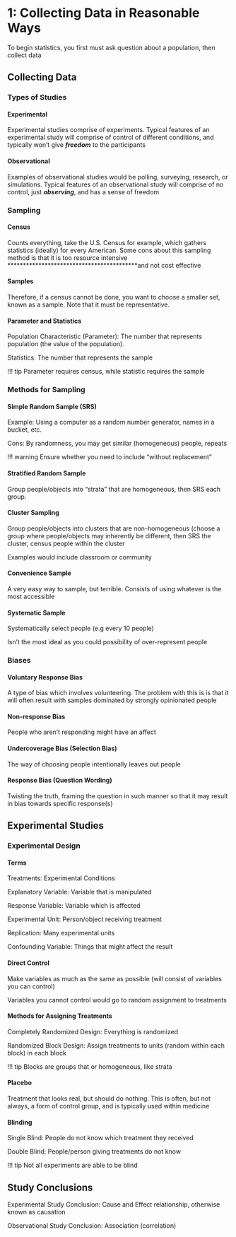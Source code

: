 # 1: Collecting Data in Reasonable Ways

To begin statistics, you first must ask question about a population, then collect data

## Collecting Data

### Types of Studies

#### Experimental

Experimental studies comprise of experiments. Typical features of an experimental study will comprise of control of different conditions, and typically won’t give *******freedom******* to the participants

#### Observational

Examples of observational studies would be polling, surveying, research, or simulations. Typical features of an observational study will comprise of no control, just *********observing*********, and has a sense of freedom

### Sampling

#### Census

Counts everything, take the U.S. Census for example, which gathers statistics (ideally) for every American. Some cons about this sampling method is that it is too resource intensive ******************************************and not cost effective

#### Samples

Therefore, if a census cannot be done, you want to choose a smaller set, known as a sample. Note that it must be representative.

#### Parameter and Statistics

Population Characteristic (Parameter): The number that represents population (the value of the population).

Statistics: The number that represents the sample

!!! tip
    Parameter requires census, while statistic requires the sample

### Methods for Sampling

#### Simple Random Sample (SRS)

Example: Using a computer as a random number generator, names in a bucket, etc.

Cons: By randomness, you may get similar (homogeneous) people, repeats

!!! warning
    Ensure whether you need to include “without replacement”


#### Stratified Random Sample

Group people/objects into “strata” that are homogeneous, then SRS each group.

#### Cluster Sampling

Group people/objects into clusters that are non-homogeneous (choose a group where people/objects may inherently be different, then SRS the cluster, census people within the cluster

Examples would include classroom or community

#### Convenience Sample

A very easy way to sample, but terrible. Consists of using whatever is the most accessible

#### Systematic Sample

Systematically select people (e.g every 10 people)

Isn’t the most ideal as you could possibility of over-represent people

### Biases

#### Voluntary Response Bias

A type of bias which involves volunteering. The problem with this is is that it will often result with samples dominated by strongly opinionated people

#### Non-response Bias

People who aren’t responding might have an affect

#### Undercoverage Bias (Selection Bias)

The way of choosing people intentionally leaves out people

#### Response Bias (Question Wording)

Twisting the truth, framing the question in such manner so that it may result in bias towards specific response(s)

## Experimental Studies

### Experimental Design

#### Terms

Treatments: Experimental Conditions

Explanatory Variable: Variable that is manipulated

Response Variable: Variable which is affected

Experimental Unit: Person/object receiving treatment

Replication: Many experimental units

Confounding Variable: Things that might affect the result

#### Direct Control

Make variables as much as the same as possible (will consist of variables you can control)

Variables you cannot control would go to random assignment to treatments

#### Methods for Assigning Treatments

Completely Randomized Design: Everything is randomized

Randomized Block Design: Assign treatments to units (random within each block) in each block

!!! tip
    Blocks are groups that or homogeneous, like strata


#### Placebo

Treatment that looks real, but should do nothing. This is often, but not always, a form of control group, and is typically used within medicine

#### Blinding

Single Blind: People do not know which treatment they received

Double Blind: People/person giving treatments do not know

!!! tip
Not all experiments are able to be blind

## Study Conclusions

Experimental Study Conclusion: Cause and Effect relationship, otherwise known as causation

Observational Study Conclusion: Association (correlation)